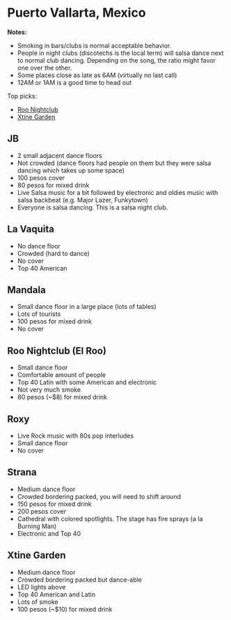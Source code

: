 # Puerto Vallarta, Mexico
**Notes:**

- Smoking in bars/clubs is normal acceptable behavior.
- People in night clubs (discotechs is the local term) will salsa dance next to normal club dancing. Depending on the song, the ratio might favor one over the other.
- Some places close as late as 6AM (virtually no last call)
- 12AM or 1AM is a good time to head out

Top picks:

- [Roo Nightclub](#roo-nightclub-el-roo)
- [Xtine Garden](#xtine-garden)

## JB
- 2 small adjacent dance floors
- Not crowded (dance floors had people on them but they were salsa dancing which takes up some space)
- 100 pesos cover
- 80 pesos for mixed drink
- Live Salsa music for a bit followed by electronic and oldies music with salsa backbeat (e.g. Major Lazer, Funkytown)
- Everyone is salsa dancing. This is a salsa night club.

## La Vaquita
- No dance floor
- Crowded (hard to dance)
- No cover
- Top 40 American

## Mandala
- Small dance floor in a large place (lots of tables)
- Lots of tourists
- 100 pesos for mixed drink
- No cover

## Roo Nightclub (El Roo)
- Small dance floor
- Comfortable amount of people
- Top 40 Latin with some American and electronic
- Not very much smoke
- 80 pesos (~$8) for mixed drink
## Roxy
- Live Rock music with 80s pop interludes
- Small dance floor
- No cover

## Strana
- Medium dance floor
- Crowded bordering packed, you will need to shift around
- 150 pesos for mixed drink
- 200 pesos cover
- Cathedral with colored spotlights. The stage has fire sprays (a la Burning Man)
- Electronic and Top 40

## Xtine Garden
- Medium dance floor
- Crowded bordering packed but dance-able
- LED lights above
- Top 40 American and Latin
- Lots of smoke
- 100 pesos (~$10) for mixed drink
